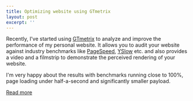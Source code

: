 ```yaml
---
title: Optimizing website using GTmetrix
layout: post
excerpt: ''
---
```


Recently, I've started using [GTmetrix](https://gtmetrix.com/) to analyze and
improve the performance of my personal website. It allows you to audit your
website against industry benchmarks like [PageSpeed](https://developers.google.com/speed/pagespeed/?hl=en),
[YSlow](http://yslow.org/) etc. and also provides a video and a filmstrip to
demonstrate the perceived rendering of your website.

I'm very happy about the results with benchmarks running close to 100%, page
loading under half-a-second and significantly smaller payload.

[Read more](https://gtmetrix.com/reports/pankajparashar.com/A698oWN7)